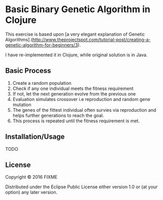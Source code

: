 # Basic Binary Genetic Algorithm in Clojure

This exercise is based upon [a very elegant explanation of Genetic Algorithms].(http://www.theprojectspot.com/tutorial-post/creating-a-genetic-algorithm-for-beginners/3).

I have re-implemented it in Clojure, while original solution is in Java.

## Basic Process

1. Create a random population
2. Check if any one individual meets the fitness requirement
3. If not, let the next generation evolve from the previous one
4. Evaluation simulates crossover i.e reproduction and random gene mutation
5. The genes of the fittest individual often survies via reproduction and helps further generations to reach the goal.
6. This process is repeated until the fitness requirement is met.

## Installation/Usage

TODO

## License

Copyright © 2016 FIXME

Distributed under the Eclipse Public License either version 1.0 or (at
your option) any later version.
